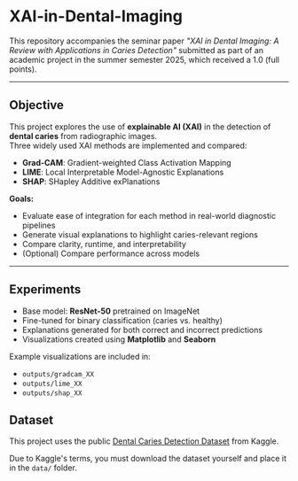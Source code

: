 # XAI-in-Dental-Imaging

This repository accompanies the seminar paper *"XAI in Dental Imaging: A Review with Applications in Caries Detection"* submitted as part of an academic project in the summer semester 2025, which received a 1.0 (full points).


---

## Objective

This project explores the use of **explainable AI (XAI)** in the detection of **dental caries** from radiographic images.  
Three widely used XAI methods are implemented and compared:

- **Grad-CAM**: Gradient-weighted Class Activation Mapping  
- **LIME**: Local Interpretable Model-Agnostic Explanations  
- **SHAP**: SHapley Additive exPlanations 

**Goals:**

- Evaluate ease of integration for each method in real-world diagnostic pipelines  
- Generate visual explanations to highlight caries-relevant regions  
- Compare clarity, runtime, and interpretability  
- (Optional) Compare performance across models

---

## Experiments

- Base model: **ResNet-50** pretrained on ImageNet
- Fine-tuned for binary classification (caries vs. healthy)
- Explanations generated for both correct and incorrect predictions
- Visualizations created using **Matplotlib** and **Seaborn**
  
Example visualizations are included in:
- `outputs/gradcam_XX`
- `outputs/lime_XX`
- `outputs/shap_XX`

## Dataset
This project uses the public [Dental Caries Detection Dataset](https://www.kaggle.com/datasets/tahuuanh/tooth-decay-datasetraw) from Kaggle.

Due to Kaggle's terms, you must download the dataset yourself and place it in the `data/` folder.  
